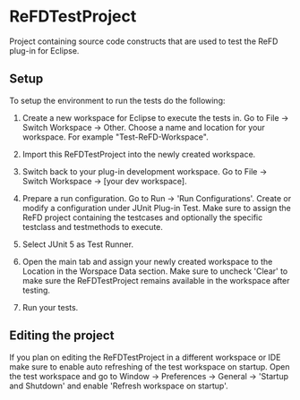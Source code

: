 # ReFDTestProject
Project containing source code constructs that are used to test the ReFD plug-in for Eclipse.

## Setup
To setup the environment to run the tests do the following:

1. Create a new workspace for Eclipse to execute the tests in. Go to File -> Switch Workspace -> Other. Choose a name and location for your workspace. For example "Test-ReFD-Workspace".

2. Import this ReFDTestProject into the newly created workspace.

3. Switch back to your plug-in development workspace. Go to File -> Switch Workspace -> [your dev workspace].

4. Prepare a run configuration. Go to Run -> 'Run Configurations'. Create or modify a configuration under JUnit Plug-in Test. Make sure to assign the ReFD project containing the testcases and optionally the specific testclass and testmethods to execute.

5. Select JUnit 5 as Test Runner.

6. Open the main tab and assign your newly created workspace to the Location in the Worspace Data section. Make sure to uncheck 'Clear' to make sure the ReFDTestProject remains available in the workspace after testing.
7. Run your tests.

## Editing the project
If you plan on editing the ReFDTestProject in a different workspace or IDE make sure to enable auto refreshing of the test workspace on startup. Open the test workspace and go to Window -> Preferences -> General -> 'Startup and Shutdown' and enable 'Refresh workspace on startup'.

